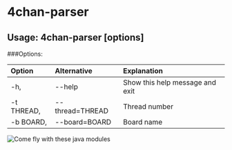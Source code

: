 # 4chan-parser

## Usage: 4chan-parser [options]

###Options:

| Option    | Alternative       | Explanation                     |
| :---------| :-----------------| :-------------------------------|
| -h,       | --help            | Show this help message and exit |
| -t THREAD,| --thread=THREAD   | Thread number |
| -b BOARD, | --board=BOARD     | Board name |

![Come fly with these java modules](http://i.imgur.com/SuxOs2d.jpg)

